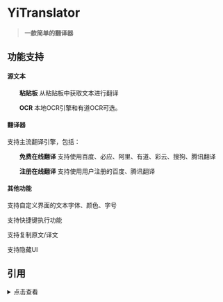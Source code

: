 # YiTranslator 

> **一款简单的翻译器**


## 功能支持

#### 源文本

&emsp;&emsp;**粘贴板** 从粘贴板中获取文本进行翻译

&emsp;&emsp;**OCR** 本地OCR引擎和有道OCR可选。

#### 翻译器

支持主流翻译引擎，包括：

&emsp;&emsp;**免费在线翻译** 支持使用百度、必应、阿里、有道、彩云、搜狗、腾讯翻译

&emsp;&emsp;**注册在线翻译** 支持使用用户注册的百度、腾讯翻译

#### 其他功能
支持自定义界面的文本字体、颜色、字号

支持快捷键执行功能

支持复制原文/译文

支持隐藏UI

## 引用

<details>
<summary>点击查看</summary>

* [HIllya51/LunaTranslator](https://github.com/HIllya51/LunaTranslator)

* [PaddlePaddle/PaddleOCR](https://github.com/PaddlePaddle/PaddleOCR)
  
* [UlionTse/translators](https://github.com/UlionTse/translators)
  
</details>
